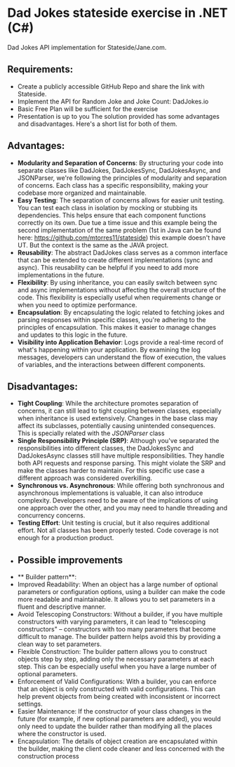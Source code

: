 # Dad Jokes stateside exercise in .NET (C#)
Dad Jokes API implementation for Stateside/Jane.com.
## Requirements:
- Create a publicly accessible GitHub Repo and share the link with Stateside.
- Implement the API for Random Joke and Joke Count: DadJokes.io
- Basic Free Plan will be sufficient for the exercise
- Presentation is up to you
The solution provided has some advantages and disadvantages. Here's a short list for both of them.
## Advantages:
* **Modularity and Separation of Concerns**: By structuring your code into separate classes like DadJokes, DadJokesSync, DadJokesAsync, and JSONParser, we're following the principles of modularity and separation of concerns. Each class has a specific responsibility, making your codebase more organized and maintainable.
* **Easy Testing**: The separation of concerns allows for easier unit testing. You can test each class in isolation by mocking or stubbing its dependencies. This helps ensure that each component functions correctly on its own. Due tue a time issue and this example being the second implementation of the same problem (1st in Java can be found here: https://github.com/mtorres11/stateside) this example doesn't have UT. But the context is the same as the JAVA project. 
* **Reusability**: The abstract DadJokes class serves as a common interface that can be extended to create different implementations (sync and async). This reusability can be helpful if you need to add more implementations in the future.
* **Flexibility**: By using inheritance, you can easily switch between sync and async implementations without affecting the overall structure of the code. This flexibility is especially useful when requirements change or when you need to optimize performance.
* **Encapsulation**: By encapsulating the logic related to fetching jokes and parsing responses within specific classes, you're adhering to the principles of encapsulation. This makes it easier to manage changes and updates to this logic in the future.
* **Visibility into Application Behavior**: Logs provide a real-time record of what's happening within your application. By examining the log messages, developers can understand the flow of execution, the values of variables, and the interactions between different components.
## Disadvantages:
* **Tight Coupling**: While the architecture promotes separation of concerns, it can still lead to tight coupling between classes, especially when inheritance is used extensively. Changes in the base class may affect its subclasses, potentially causing unintended consequences. This is specially related with the _JSONParser_ class
* **Single Responsibility Principle (SRP)**: Although you've separated the responsibilities into different classes, the DadJokesSync and DadJokesAsync classes still have multiple responsibilities. They handle both API requests and response parsing. This might violate the SRP and make the classes harder to maintain. For this specific use case a different approach was considered overkilling.
* **Synchronous vs. Asynchronous**: While offering both synchronous and asynchronous implementations is valuable, it can also introduce complexity. Developers need to be aware of the implications of using one approach over the other, and you may need to handle threading and concurrency concerns.
* **Testing Effort**: Unit testing is crucial, but it also requires additional effort. Not all classes has been properly tested. Code coverage is not enough for a production product.
* ## Possible improvements
* ** Builder pattern**:
* Improved Readability: When an object has a large number of optional parameters or configuration options, using a builder can make the code more readable and maintainable. It allows you to set parameters in a fluent and descriptive manner.
* Avoid Telescoping Constructors: Without a builder, if you have multiple constructors with varying parameters, it can lead to "telescoping constructors" – constructors with too many parameters that become difficult to manage. The builder pattern helps avoid this by providing a clean way to set parameters.
* Flexible Construction: The builder pattern allows you to construct objects step by step, adding only the necessary parameters at each step. This can be especially useful when you have a large number of optional parameters.
* Enforcement of Valid Configurations: With a builder, you can enforce that an object is only constructed with valid configurations. This can help prevent objects from being created with inconsistent or incorrect settings.
* Easier Maintenance: If the constructor of your class changes in the future (for example, if new optional parameters are added), you would only need to update the builder rather than modifying all the places where the constructor is used.
* Encapsulation: The details of object creation are encapsulated within the builder, making the client code cleaner and less concerned with the construction process
